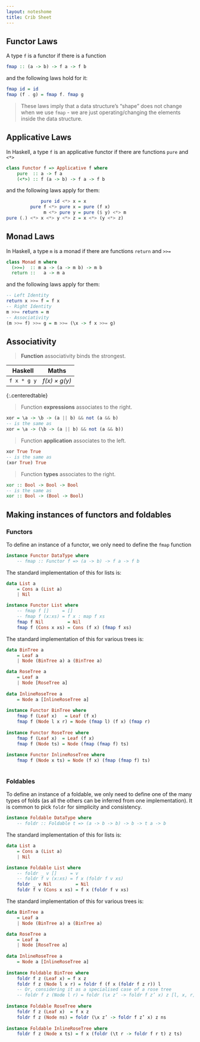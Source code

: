 ```yaml
---
layout: noteshome
title: Crib Sheet
---
```


## Functor Laws

A type `f` is a functor if there is a function

```haskell
fmap :: (a -> b) -> f a -> f b
```

and the following laws hold for it:

 ```haskell
 fmap id = id
 fmap (f . g) = fmap f. fmap g
 ```

> These laws imply that a data structure’s “shape” does not change when we use `fmap` - we are just operating/changing the elements inside the data structure.

## Applicative Laws

In Haskell, a type `f` is an applicative functor if there are functions `pure` and `<*>`

```haskell
class Functor f => Applicative f where
	pure  :: a -> f a
	(<*>) :: f (a -> b) -> f a -> f b
```

and the following laws apply for them:

```haskell
             pure id <*> x = x
         pure f <*> pure x = pure (f x)
              m <*> pure y = pure ($ y) <*> m
pure (.) <*> x <*> y <*> z = x <*> (y <*> z)
```

## Monad Laws

In Haskell, a type `m` is a monad if there are functions `return` and `>>=`

```haskell
class Monad m where
  (>>=)  :: m a -> (a -> m b) -> m b
  return ::   a -> m a
```

and the following laws apply for them:

```haskell
-- Left Identity
return x >>= f = f x
-- Right Identity
m >>= return = m
-- Associativity
(m >>= f) >>= g = m >>= (\x -> f x >>= g)
```

## Associativity

> **Function** associativity binds the strongest.

|   Haskell   |        Maths        |
| :---------: | :-----------------: |
| `f x * g y` | *f(x) &times; g(y)* |

{:.centeredtable}

> Function **expressions** associates to the right.

```haskell
xor = \a -> \b -> (a || b) && not (a && b)
-- is the same as 
xor = \a -> (\b -> (a || b) && not (a && b))
```

> Function **application** associates to the left.

```haskell
xor True True
-- is the same as
(xor True) True
```

> Function **types** associates to the right.

```haskell
xor :: Bool -> Bool -> Bool
-- is the same as 
xor :: Bool -> (Bool -> Bool)
```



## Making instances of functors and foldables

### Functors

To define an instance of a functor, we only need to define the `fmap` function

```haskell
instance Functor DataType where
	-- fmap :: Functor f => (a -> b) -> f a -> f b
```

The standard implementation of this for lists is:

```haskell
data List a
	= Cons a (List a)
	| Nil

instance Functor List where
	-- fmap f []     = []
	-- fmap f (x:xs) = f x : map f xs
	fmap f Nil         = Nil
	fmap f (Cons x xs) = Cons (f x) (fmap f xs)
```

The standard implementation of this for various trees is:

```haskell
data BinTree a
	= Leaf a
	| Node (BinTree a) a (BinTree a)

data RoseTree a
	= Leaf a
	| Node [RoseTree a]
	
data InlineRoseTree a
	= Node a [InlineRoseTree a]
	
instance Functor BinTree where
	fmap f (Leaf x)   = Leaf (f x)
	fmap f (Node l x r) = Node (fmap l) (f x) (fmap r) 
	
instance Functor RoseTree where
	fmap f (Leaf x)  = Leaf (f x)
	fmap f (Node ts) = Node (fmap (fmap f) ts)
	
instance Functor InlineRoseTree where
	fmap f (Node x ts) = Node (f x) (fmap (fmap f) ts)
	
```



### Foldables

To define an instance of a foldable, we only need to define one of the many types of folds (as all the others can be inferred from one implementation). It is common to pick `foldr` for simplicity and consistency.

```haskell
instance Foldable DataType where
	-- foldr :: Foldable t => (a -> b -> b) -> b -> t a -> b
```

The standard implementation of this for lists is:

```haskell
data List a
	= Cons a (List a)
	| Nil

instance Foldable List where
	-- foldr _ v []     = v
	-- foldr f v (x:xs) = f x (foldr f v xs)
	foldr _ v Nil         = Nil
	foldr f v (Cons x xs) = f x (foldr f v xs)
```

The standard implementation of this for various trees is:

```haskell
data BinTree a
	= Leaf a
	| Node (BinTree a) a (BinTree a)

data RoseTree a
	= Leaf a
	| Node [RoseTree a]
	
data InlineRoseTree a
	= Node a [InlineRoseTree a]
	
instance Foldable BinTree where
	foldr f z (Leaf x) = f x z
	foldr f z (Node l x r) = foldr f (f x (foldr f z r)) l
	-- Or, considering it as a specialised case of a rose tree
	-- foldr f z (Node l r) = foldr (\x z’ -> foldr f z’ x) z [l, x, r]
	
instance Foldable RoseTree where
	foldr f z (Leaf x)  = f x z
	foldr f z (Node ns) = foldr (\x z’ -> foldr f z’ x) z ns
	
instance Foldable InlineRoseTree where
	foldr f z (Node x ts) = f x (foldr (\t r -> foldr f r t) z ts)
```

